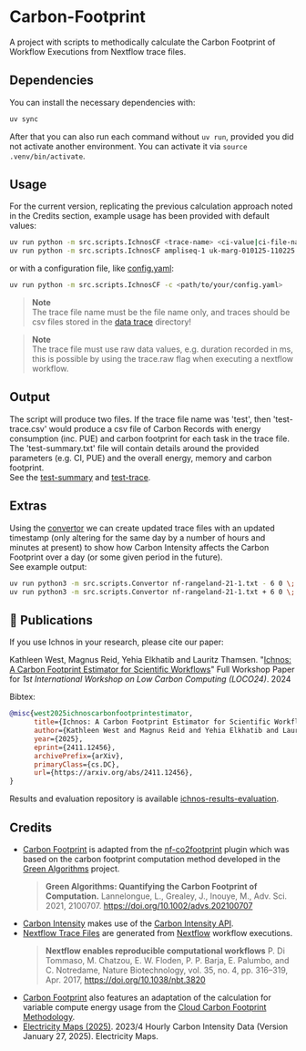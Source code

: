 # Carbon-Footprint
A project with scripts to methodically calculate the Carbon Footprint of Workflow Executions from Nextflow trace files.

## Dependencies
You can install the necessary dependencies with:
```bash
uv sync
```
After that you can also run each command without `uv run`, provided you did not activate another environment. You can activate it via `source .venv/bin/activate`.

## Usage
For the current version, replicating the previous calculation approach noted in the Credits section, example usage has been provided with default values:
```bash
uv run python -m src.scripts.IchnosCF <trace-name> <ci-value|ci-file-name> <power_model> <? interval=60> <? pue=1.0> <? memory-coeff=0.392>
uv run python -m src.scripts.IchnosCF ampliseq-1 uk-marg-010125-110225 gpg_15_powersave_linear 5 1.0 0.392
```
or with a configuration file, like [config.yaml](example/config.yaml):
```bash
uv run python -m src.scripts.IchnosCF -c <path/to/your/config.yaml>
```

> **Note**  
> The trace file name must be the file name only, and traces should be csv files stored in the [data trace](data/trace/) directory!

> **Note**  
> The trace file must use raw data values, e.g. duration recorded in ms, this is possible by using the trace.raw flag when executing a nextflow workflow. 

## Output
The script will produce two files. If the trace file name was 'test', then 'test-trace.csv' would produce a csv file of Carbon Records with energy consumption (inc. PUE) and carbon footprint for each task in the trace file. The 'test-summary.txt' file will contain details around the provided parameters (e.g. CI, PUE) and the overall energy, memory and carbon footprint.     
See the [test-summary](output/test-summary.txt) and [test-trace](output/test-trace.csv). 

## Extras
Using the [convertor](src/scripts/Convertor.py) we can create updated trace files with an updated timestamp (only altering for the same day by a number of hours and minutes at present) to show how Carbon Intensity affects the Carbon Footprint over a day (or some given period in the future).   
See example output:
```bash
uv run python3 -m src.scripts.Convertor nf-rangeland-21-1.txt - 6 0 \;
uv run python3 -m src.scripts.Convertor nf-rangeland-21-1.txt + 6 0 \;
```

## 📖 Publications

If you use Ichnos in your research, please cite our paper:

Kathleen West, Magnus Reid, Yehia Elkhatib and Lauritz Thamsen. "[Ichnos: A Carbon Footprint Estimator for Scientific Workflows](https://arxiv.org/abs/2411.12456)" Full Workshop Paper for *1st International Workshop on Low Carbon Computing (LOCO24)*. 2024

Bibtex:
```bibtex
@misc{west2025ichnoscarbonfootprintestimator,
      title={Ichnos: A Carbon Footprint Estimator for Scientific Workflows}, 
      author={Kathleen West and Magnus Reid and Yehia Elkhatib and Lauritz Thamsen},
      year={2025},
      eprint={2411.12456},
      archivePrefix={arXiv},
      primaryClass={cs.DC},
      url={https://arxiv.org/abs/2411.12456}, 
}
```

Results and evaluation repository is available [ichnos-results-evaluation](https://github.com/GlasgowC3lab/ichnos-results-evaluation).

## Credits
- [Carbon Footprint](src/scripts/CarbonFootprint.py) is adapted from the [nf-co2footprint](https://github.com/nextflow-io/nf-co2footprint) plugin which was based on the carbon footprint computation method developed in the [Green Algorithms](https://www.green-algorithms.org/) project. 
  > **Green Algorithms: Quantifying the Carbon Footprint of Computation.**
  > Lannelongue, L., Grealey, J., Inouye, M.,
  > Adv. Sci. 2021, 2100707. https://doi.org/10.1002/advs.202100707
- [Carbon Intensity](src/scripts/CarbonIntensity.py) makes use of the [Carbon Intensity API](https://carbonintensity.org.uk/).
- [Nextflow Trace Files](data/trace/) are generated from [Nextflow]() workflow executions. 
  > **Nextflow enables reproducible computational workflows**
  > P. Di Tommaso, M. Chatzou, E. W. Floden, P. P. Barja, E. Palumbo, and C. Notredame,
  > Nature Biotechnology, vol. 35, no. 4, pp. 316–319, Apr. 2017, https://doi.org/10.1038/nbt.3820
- [Carbon Footprint](src/scripts/CarbonFootprint.py) also features an adaptation of the calculation for variable compute energy usage from the [Cloud Carbon Footprint Methodology](https://www.cloudcarbonfootprint.org/docs/methodology/).
- [Electricity Maps (2025)](https://www.electricitymaps.com). 2023/4 Hourly Carbon Intensity Data (Version January 27, 2025). Electricity Maps. 

